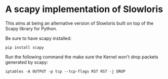# A scapy implementation of Slowloris

This aims at being an alternative version of Slowloris built on top of the Scapy library for Python.

Be sure to have scapy installed:

```
pip install scapy
```

Run the following command the make sure the Kernel won't drop packets generated by scapy:

```
iptables -A OUTPUT -p tcp --tcp-flags RST RST -j DROP
```